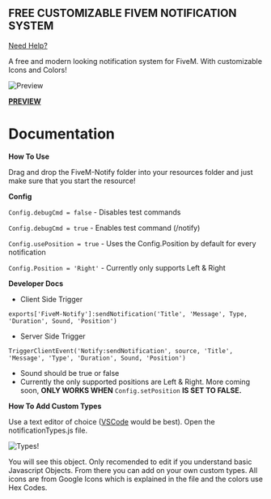 ## **FREE CUSTOMIZABLE FIVEM NOTIFICATION SYSTEM**

[Need Help?](https://discord.com/channels/1049007485966622770/1049036704905969684)

A free and modern looking notification system for FiveM. With customizable Icons and Colors!

![Preview](https://forum-cfx-re.akamaized.net/original/5X/8/0/1/d/801da90d8e17669e5b68ee750261da796cdb93ce.png)

[**PREVIEW**](https://youtu.be/QcWDzXs2TKU?si=vR4v8IdI8oqrSqPh)

# Documentation

**How To Use**

Drag and drop the FiveM-Notify folder into your resources folder and just make sure that you start the resource!

**Config**

`Config.debugCmd = false` - Disables test commands

`Config.debugCmd = true` - Enables test command (/notify)

`Config.usePosition = true` - Uses the Config.Position by default for every notification

`Config.Position = 'Right'` - Currently only supports Left & Right

**Developer Docs**

- Client Side Trigger

`exports['FiveM-Notify']:sendNotification('Title', 'Message', Type, 'Duration', Sound, 'Position')`

- Server Side Trigger

`TriggerClientEvent('Notify:sendNotification', source, 'Title', 'Message', 'Type', 'Duration', Sound, 'Position')`

- Sound should be true or false
- Currently the only supported positions are Left & Right. More coming soon, **ONLY WORKS WHEN** `Config.setPosition` **IS SET TO FALSE.**

**How To Add Custom Types**

Use a text editor of choice ([VSCode](https://code.visualstudio.com/download) would be best). Open the notificationTypes.js file.

![Types!](https://forum-cfx-re.akamaized.net/original/5X/4/3/1/0/4310599bad7444e3d648bc25b475be07d9dfd55e.png)

You will see this object. Only recomended to edit if you understand basic Javascript Objects. From there you can add on your own custom types. All icons are from Google Icons which is explained in the file and the colors use Hex Codes.
